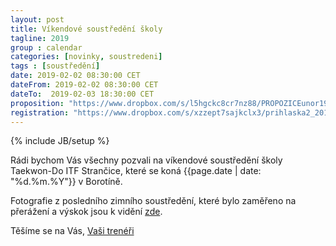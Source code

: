 ```yaml
---
layout: post
title: Víkendové soustředění školy
tagline: 2019
group : calendar
categories: [novinky, soustredeni]
tags : [soustředění]
date: 2019-02-02 08:30:00 CET
dateFrom: 2019-02-02 08:30:00 CET
dateTo:  2019-02-03 18:30:00 CET
proposition: "https://www.dropbox.com/s/l5hgckc8cr7nz88/PROPOZICEunor19.pdf?dl=0"
registration: "https://www.dropbox.com/s/xzzept7sajkclx3/prihlaska2_2019.pdf?dl=0"
---
```

{% include JB/setup %}

Rádi bychom Vás všechny pozvali na víkendové soustředění školy Taekwon-Do ITF Strančice, které se koná {{page.date | date: "%d.%m.%Y"}} v Borotíně.

Fotografie z posledního zimního soustředění, které bylo zaměřeno na přerážení a výskok jsou k vidění [zde](https://www.facebook.com/pg/taekwondo.strancice/photos/?tab=album&album_id=1825072607504494).

Těšíme se na Vás, [Vaši trenéři](/treneri)
